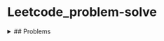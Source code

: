 # Leetcode_problem-solve
<details>
<summary>## Problems</summary>
  <ol>
<li><a href="https://leetcode.com/problems/bitwise-and-of-numbers-range/description/">Bitwise AND Of Number Range</a></li>
<li><a href="https://leetcode.com/problems/remove-duplicates-from-sorted-array/description/">Remove Duplicates from Sorted Array</a></li>
    <li><a href="https://leetcode.com/problems/valid-parentheses/">Valid Parentheses</a></li>
    <li><a href="https://leetcode.com/problems/merge-two-sorted-lists/">Marge Two Sorted List</a></li>
    <li><a href="https://leetcode.com/problems/merge-sorted-array/">Marge Two Sorted Array</a></li>
    <li><a href="https://leetcode.com/problems/same-tree/">Same Tree</a></li>
    <li><a href="https://leetcode.com/problems/balanced-binary-tree/">110. Balanced Binary Tree</a></li>
  </ol>
</details>

